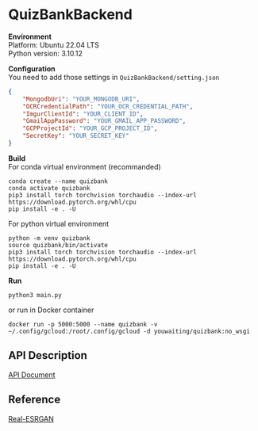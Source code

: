 # QuizBankBackend
**Environment**<br>
Platform: Ubuntu 22.04 LTS<br>
Python version: 3.10.12<br>

**Configuration**<br>
You need to add those settings in `QuizBankBackend/setting.json`
```json
{
    "MongodbUri": "YOUR_MONGODB_URI",
    "OCRCredentialPath": "YOUR_OCR_CREDENTIAL_PATH",
    "ImgurClientId": "YOUR_CLIENT_ID",
    "GmailAppPassword": "YOUR_GMAIL_APP_PASSWORD",
    "GCPProjectId": "YOUR_GCP_PROJECT_ID",
    "SecretKey": "YOUR_SECRET_KEY"
}
```

**Build**<br>
For conda virtual environment (recommanded)
```
conda create --name quizbank
conda activate quizbank
pip3 install torch torchvision torchaudio --index-url https://download.pytorch.org/whl/cpu
pip install -e . -U
```
For python virtual environment
```
python -m venv quizbank
source quizbank/bin/activate
pip3 install torch torchvision torchaudio --index-url https://download.pytorch.org/whl/cpu
pip install -e . -U
```
**Run**<br>
```
python3 main.py
```
or run in Docker container
```
docker run -p 5000:5000 --name quizbank -v ~/.config/gcloud:/root/.config/gcloud -d youwaiting/quizbank:no_wsgi
```
## API Description
[API Document](https://hackmd.io/@5ljei2jDT1KwLOo0tzos2w/Sk4YwJqw3)

## Reference
[Real-ESRGAN](https://github.com/xinntao/Real-ESRGAN)
